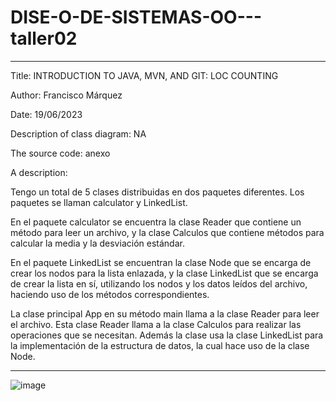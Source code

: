 # DISE-O-DE-SISTEMAS-OO---taller02

***


Title: INTRODUCTION TO JAVA, MVN, AND GIT: LOC COUNTING

Author: Francisco Márquez

Date: 19/06/2023

Description of class diagram: NA

The source code: anexo

A description: 

Tengo un total de 5 clases distribuidas en dos paquetes diferentes. Los paquetes se llaman calculator y LinkedList.

En el paquete calculator se encuentra la clase Reader que contiene un método para leer un archivo, y la clase Calculos que contiene métodos para calcular la media y la desviación estándar.

En el paquete LinkedList se encuentran la clase Node que se encarga de crear los nodos para la lista enlazada, y la clase LinkedList que se encarga de crear la lista en sí, utilizando los nodos y los datos leídos del archivo, haciendo uso de los métodos correspondientes.

La clase principal App en su método main llama a la clase Reader para leer el archivo. Esta clase Reader llama a la clase Calculos para realizar las operaciones que se necesitan. Además la clase  usa la clase LinkedList para la implementación de la estructura de datos, la cual hace uso de la clase Node.


***


![image](https://github.com/franciscoMarquezBocanegra/DISE-O-DE-SISTEMAS-OO---taller02/assets/98216991/e075fc17-7ca9-462b-a171-9462abcdc6cd)
